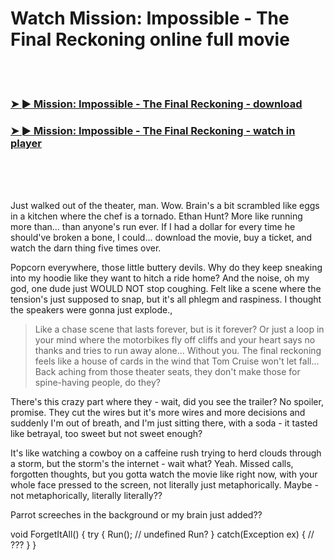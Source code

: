 <h1>Watch Mission: Impossible - The Final Reckoning online full movie</h1>


<br><br>

<h3><a href="https://Pauls-flatwonhandlu1988.github.io/gzjdbfbwle/">➤ ► Mission: Impossible - The Final Reckoning - download</a></h3> 
<h3><a href="https://Pauls-flatwonhandlu1988.github.io/gzjdbfbwle/">➤ ► Mission: Impossible - The Final Reckoning - watch in player</a></h3>


<br><br><br>


Just walked out of the theater, man. Wow. Brain's a bit scrambled like eggs in a kitchen where the chef is a tornado. Ethan Hunt? More like running more than... than anyone's run ever. If I had a dollar for every time he should've broken a bone, I could... download the movie, buy a ticket, and watch the darn thing five times over.

Popcorn everywhere, those little buttery devils. Why do they keep sneaking into my hoodie like they want to hitch a ride home? And the noise, oh my god, one dude just WOULD NOT stop coughing. Felt like a scene where the tension's just supposed to snap, but it's all phlegm and raspiness. I thought the speakers were gonna just explode.,

> Like a chase scene that lasts forever, but is it forever? Or just a loop in your mind where the motorbikes fly off cliffs and your heart says no thanks and tries to run away alone... Without you. The final reckoning feels like a house of cards in the wind that Tom Cruise won't let fall... Back aching from those theater seats, they don't make those for spine-having people, do they? 

There's this crazy part where they - wait, did you see the trailer? No spoiler, promise. They cut the wires but it's more wires and more decisions and suddenly I'm out of breath, and I'm just sitting there, with a soda - it tasted like betrayal, too sweet but not sweet enough?

It's like watching a cowboy on a caffeine rush trying to herd clouds through a storm, but the storm's the internet - wait what? Yeah. Missed calls, forgotten thoughts, but you gotta watch the movie like right now, with your whole face pressed to the screen, not literally just metaphorically. Maybe - not metaphorically, literally literally??

Parrot screeches in the background or my brain just added??

void ForgetItAll()
{
    try
    {
        Run(); // undefined Run?
    }
    catch(Exception ex)
    {
        // ???
    }
}
